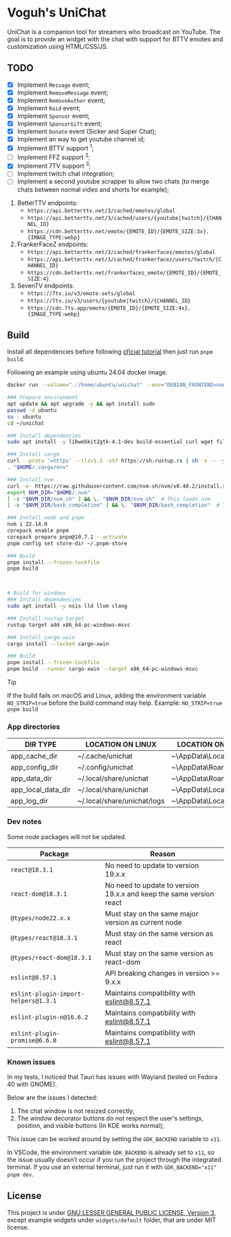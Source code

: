 # Voguh's UniChat

UniChat is a companion tool for streamers who broadcast on YouTube. The goal is
to provide an widget with the chat with support for BTTV emotes and
customization using HTML/CSS/JS.


## TODO

- [x] Implement `Message` event;
- [x] Implement `RemoveMessage` event;
- [x] Implement `RemoveAuthor` event;
- [x] Implement `Raid` event;
- [x] Implement `Sponsor` event;
- [x] Implement `SponsorGift` event;
- [x] Implement `Donate` event (Sicker and Super Chat);
- [x] Implement an way to get youtube channel id;
- [x] Implement BTTV support <sup>1</sup>;
- [ ] Implement FFZ support <sup>2</sup>;
- [x] Implement 7TV support <sup>3</sup>;
- [ ] Implement twitch chat integration;
- [ ] Implement a second youtube scrapper to allow two chats (to merge chats between normal video and shorts for example);

1. BetterTTV endpoints:
    - `https://api.betterttv.net/3/cached/emotes/global`
    - `https://api.betterttv.net/3/cached/users/{youtube|twitch}/{CHANNEL_ID}`
    - `https://cdn.betterttv.net/emote/{EMOTE_ID}/{EMOTE_SIZE:3x}.{IMAGE_TYPE:webp}`
2. FrankerFaceZ endpoints:
    - `https://api.betterttv.net/3/cached/frankerfacez/emotes/global`
    - `https://api.betterttv.net/3/cached/frankerfacez/users/twitch/{CHANNEL_ID}`
    - `https://cdn.betterttv.net/frankerfacez_emote/{EMOTE_ID}/{EMOTE_SIZE:4}`
3. SevenTV endpoints:
    - `https://7tv.io/v3/emote-sets/global`
    - `https://7tv.io/v3/users/{youtube|twitch}/{CHANNEL_ID}`
    - `https://cdn.7tv.app/emote/{EMOTE_ID}/{EMOTE_SIZE:4x}.{IMAGE_TYPE:webp}`

## Build

Install all dependencies before following [oficial tutorial](https://v2.tauri.app/start/prerequisites/)
then just run `pnpm build`.

Following an example using ubuntu 24.04 docker image.

```bash
docker run --volume=".:/home/ubuntu/unichat" --env="DEBIAN_FRONTEND=noninteractive" --rm -it ubuntu:24.04 bash

### Prepare environment
apt update && apt upgrade -y && apt install sudo
passwd -d ubuntu
su - ubuntu
cd ~/unichat

### Install dependencies
sudo apt install -y libwebkit2gtk-4.1-dev build-essential curl wget file libxdo-dev libssl-dev libayatana-appindicator3-dev librsvg2-dev

### Install cargo
curl --proto '=https' --tlsv1.2 -sSf https://sh.rustup.rs | sh -s -- -y --default-toolchain 1.87.0
. "$HOME/.cargo/env"

### Install nvm
curl -o- https://raw.githubusercontent.com/nvm-sh/nvm/v0.40.2/install.sh | bash
export NVM_DIR="$HOME/.nvm"
[ -s "$NVM_DIR/nvm.sh" ] && \. "$NVM_DIR/nvm.sh"  # This loads nvm
[ -s "$NVM_DIR/bash_completion" ] && \. "$NVM_DIR/bash_completion"  # This loads nvm bash_completion

### Install node and pnpm
nvm i 22.14.0
corepack enable pnpm
corepack prepare pnpm@10.7.1 --activate
pnpm config set store-dir ~/.pnpm-store

### Build
pnpm install --frozen-lockfile
pnpm build



# Build for windows
### Install dependencies
sudo apt install -y nsis lld llvm clang

### Install rustup target
rustup target add x86_64-pc-windows-msvc

### Install cargo-xwin
cargo install --locked cargo-xwin

### Build
pnpm install --frozen-lockfile
pnpm build --runner cargo-xwin --target x86_64-pc-windows-msvc
```

> [!TIP]
> If the build fails on macOS and Linux, adding the environment variable `NO_STRIP=true` before the build command may help.
> Example: `NO_STRIP=true pnpm build`


### App directories

| DIR TYPE           | LOCATION ON LINUX           | LOCATION ON WINDOWS          |
|--------------------|-----------------------------|------------------------------|
| app_cache_dir      | ~/.cache/unichat            | ~\AppData\Local\unichat      |
| app_config_dir     | ~/.config/unichat           | ~\AppData\Roaming\unichat    |
| app_data_dir       | ~/.local/share/unichat      | ~\AppData\Roaming\unichat    |
| app_local_data_dir | ~/.local/share/unichat      | ~\AppData\Local\unichat      |
| app_log_dir        | ~/.local/share/unichat/logs | ~\AppData\Local\unichat\logs |


### Dev notes

Some node packages will not be updated.

| Package                                | Reason                                                              |
|----------------------------------------|---------------------------------------------------------------------|
| `react@18.3.1`                         | No need to update to version 19.x.x                                 |
| `react-dom@18.3.1`                     | No need to update to version 19.x.x and keep the same version react |
| `@types/node22.x.x`                    | Must stay on the same major version as current node                 |
| `@types/react@18.3.1`                  | Must stay on the same version as react                              |
| `@types/react-dom@18.3.1`              | Must stay on the same version as react-dom                          |
| `eslint@8.57.1`                        | API breaking changes in version >= 9.x.x                            |
| `eslint-plugin-import-helpers@1.3.1`   | Maintains compatibility with eslint@8.57.1                          |
| `eslint-plugin-n@16.6.2`               | Maintains compatibility with eslint@8.57.1                          |
| `eslint-plugin-promise@6.6.0`          | Maintains compatibility with eslint@8.57.1                          |


### Known issues

In my tests, I noticed that Tauri has issues with Wayland (tested on Fedora 40 with GNOME).

Below are the issues I detected:
1. The chat window is not resized correctly;
2. The window decorator buttons do not respect the user's settings, position, and visible buttons (In KDE works normal);

This issue can be worked around by setting the `GDK_BACKEND` variable to `x11`.

In VSCode, the environment variable `GDK_BACKEND` is already set to `x11`, so the issue usually doesn’t
occur if you run the project through the integrated terminal. If you use an external terminal, just
run it with `GDK_BACKEND="x11" pnpm dev`.


## License

This project is under [GNU LESSER GENERAL PUBLIC LICENSE, Version 3](./LICENSE), except example widgets under `widgets/default` folder, that are under MIT license.
